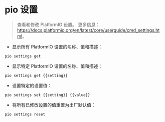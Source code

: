 # pio 设置

> 查看和修改 PlatformIO 设置。
> 更多信息：<https://docs.platformio.org/en/latest/core/userguide/cmd_settings.html>。

- 显示所有 PlatformIO 设置的名称、值和描述：

`pio settings get`

- 显示特定 PlatformIO 设置的名称、值和描述：

`pio settings get {{setting}}`

- 设置特定的设置值：

`pio settings set {{setting}} {{value}}`

- 将所有已修改设置的值重置为出厂默认值：

`pio settings reset`
